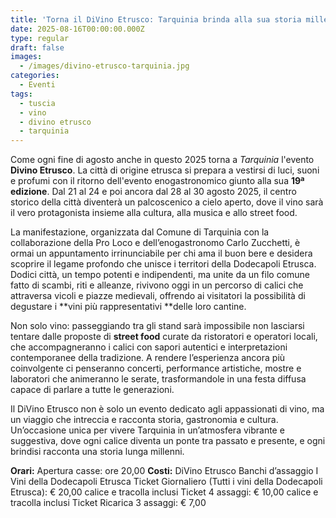 ```yaml
---
title: 'Torna il DiVino Etrusco: Tarquinia brinda alla sua storia millenaria'
date: 2025-08-16T00:00:00.000Z
type: regular
draft: false
images:
  - /images/divino-etrusco-tarquinia.jpg
categories:
  - Eventi
tags:
  - tuscia
  - vino
  - divino etrusco
  - tarquinia
---
```


Come ogni fine di agosto anche in questo 2025 torna a *Tarquinia* l'evento **Divino Etrusco**. La città di origine etrusca si prepara a vestirsi di luci, suoni e profumi con il ritorno dell'evento enogastronomico giunto alla sua **19ª edizione**. Dal 21 al 24 e poi ancora dal 28 al 30 agosto 2025, il centro storico della città diventerà un palcoscenico a cielo aperto, dove il vino sarà il vero protagonista insieme alla cultura, alla musica e allo street food.

La manifestazione, organizzata dal Comune di Tarquinia con la collaborazione della Pro Loco e dell’enogastronomo Carlo Zucchetti, è ormai un appuntamento irrinunciabile per chi ama il buon bere e desidera scoprire il legame profondo che unisce i territori della Dodecapoli Etrusca. Dodici città, un tempo potenti e indipendenti, ma unite da un filo comune fatto di scambi, riti e alleanze, rivivono oggi in un percorso di calici che attraversa vicoli e piazze medievali, offrendo ai visitatori la possibilità di degustare i **vini più rappresentativi **delle loro cantine.

Non solo vino: passeggiando tra gli stand sarà impossibile non lasciarsi tentare dalle proposte di **street food** curate da ristoratori e operatori locali, che accompagneranno i calici con sapori autentici e interpretazioni contemporanee della tradizione. A rendere l’esperienza ancora più coinvolgente ci penseranno concerti, performance artistiche, mostre e laboratori che animeranno le serate, trasformandole in una festa diffusa capace di parlare a tutte le generazioni.

Il DiVino Etrusco non è solo un evento dedicato agli appassionati di vino, ma un viaggio che intreccia e racconta storia, gastronomia e cultura. Un’occasione unica per vivere Tarquinia in un’atmosfera vibrante e suggestiva, dove ogni calice diventa un ponte tra passato e presente, e ogni brindisi racconta una storia lunga millenni.

**Orari:**
Apertura casse: ore 20,00
**Costi:**
DiVino Etrusco Banchi d’assaggio I Vini della Dodecapoli Etrusca
Ticket Giornaliero (Tutti i vini della Dodecapoli Etrusca): € 20,00 calice e tracolla inclusi
Ticket 4 assaggi: € 10,00 calice e tracolla inclusi
Ticket Ricarica 3 assaggi: € 7,00
